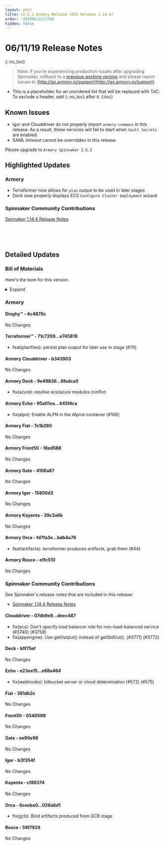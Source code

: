 ```yaml
---
layout: post
title: v2.5.1 Armory Release (OSS Release 1.14.4)
order: -20190611211700
hidden: false
---
```


# 06/11/19 Release Notes
{:.no_toc}

> Note: If you're experiencing production issues after upgrading Spinnaker, rollback to a [previous working version](http://docs.armory.io/admin-guides/troubleshooting/#i-upgraded-spinnaker-and-it-is-no-longer-responding-how-do-i-rollback) and please report issues to [http://go.armory.io/support](http://go.armory.io/support).

* This is a placeholder for an unordered list that will be replaced with ToC. To exclude a header, add {:.no_toc} after it.
{:toc}


## Known Issues
* Igor and Clouddriver do not properly import `armory-commons` in this release. As a result, these services will fail to start when `Vault Secrets` are enabled.
* SAML timeout cannot be overridden in this release

Please upgrade to `Armory Spinnaker 2.5.3`

## Highlighted Updates
### Armory

* Terraformer now allows for `plan` output to be used in later stages
* Deck now properly displays ECS `Configure Cluster Deployment` wizard


###  Spinnaker Community Contributions

[Spinnaker 1.14.4 Release Notes](https://www.spinnaker.io/community/releases/versions/1-14-4-changelog)


<br><br><br>
## Detailed Updates

### Bill of Materials
Here's the bom for this version.
<details><summary>Expand</summary>
<pre class="highlight">
<code>version: 2.5.1-rc179
timestamp: "2019-06-11 21:04:24"
services:
  clouddriver:
    version: 4.6.0-b343903-deec487-rc111
  deck:
    version: 2.0.0-6fedca0-b1f75ef-rc13
  dinghy:
    version: 0.0.3-4c4879c-rc7
  echo:
    version: 2.5.0-445f4ca-e68a464-rc114
  fiat:
    version: 1.5.0-7c1b280-381db2c-rc103
  front50:
    version: 0.17.0-18ed588-0540599-edge5
  gate:
    version: 1.8.2-4106a87-ee90e98-rc103
  igor:
    version: 1.3.0-15850d3-b3f354f-rc104
  kayenta:
    version: 0.8.1-39c3a6b-cf89374-edge5
  monitoring-daemon:
    version: 0.13.0-bf01bf2-rc1
  monitoring-third-party:
    version: 0.13.0-bf01bf2-rc1
  orca:
    version: 2.7.2-bdb4a78-026a6d1-rc110
  rosco:
    version: 0.12.0-e1fc510-59f7929-edge5
  terraformer:
    version: 0.0.1-e745818-rc14
dependencies:
  redis:
    version: 2:2.8.4-2
artifactSources:
  dockerRegistry: docker.io/armory</code>
</pre>
</details>


### Armory
#### Dinghy&trade; - 4c4879c
No Changes

#### Terraformer&trade; - 71c7209...e745818
 - feat(planfiles): persist plan output for later use in stage (#70)

#### Armory Clouddriver  - b343903
No Changes

#### Armory Deck  - 9e49836...6fedca0
 - fix(azure): resolve ecs/azure modules conflict

#### Armory Echo  - 95a01ea...445f4ca
 - fix(alpn): Enable ALPN in the Alpine container (#106)

#### Armory Fiat  - 7c1b280
No Changes

#### Armory Front50  - 18ed588
No Changes

#### Armory Gate  - 4106a87
No Changes

#### Armory Igor  - 15850d3
No Changes

#### Armory Kayenta  - 39c3a6b
No Changes

#### Armory Orca  - fd7fa3e...bdb4a78
 - feat(artifacts): terraformer produces artifacts, grab them (#44)

#### Armory Rosco  - e1fc510
No Changes



###  Spinnaker Community Contributions

See Spinnaker's release notes that are included in this release:  
* [Spinnaker 1.14.4 Release Notes](https://www.spinnaker.io/community/releases/versions/1-14-4-changelog)

#### Clouddriver  - 07db9e9...deec487
 - fix(ecs): Don't specify load balancer role for non-load-balanced service (#3740) (#3759)
 - fix(appengine): Use getOutput() instead of getStdOut(). (#3771) (#3772)

#### Deck  - b1f75ef
No Changes

#### Echo  - e23ee15...e68a464
 - fix(webhooks): bitbucket server or cloud determination (#572) (#575)

#### Fiat  - 381db2c
No Changes

#### Front50  - 0540599
No Changes

#### Gate  - ee90e98
No Changes

#### Igor  - b3f354f
No Changes

#### Kayenta  - cf89374
No Changes

#### Orca  - 6ceeba0...026a6d1
 - fix(gcb): Bind artifacts produced from GCB stage

#### Rosco  - 59f7929
No Changes
